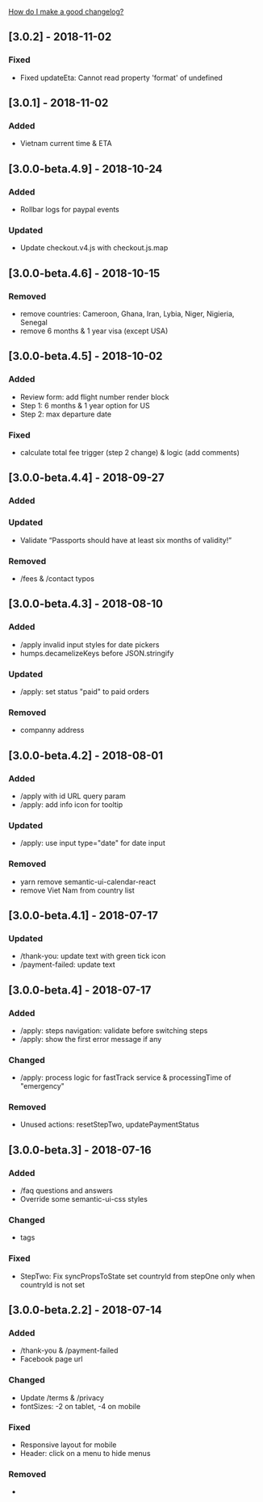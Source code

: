 [How do I make a good changelog?](https://keepachangelog.com/en/1.0.0/#how)
## [3.0.2] - 2018-11-02
### Fixed
- Fixed updateEta: Cannot read property 'format' of undefined

## [3.0.1] - 2018-11-02
### Added
- Vietnam current time & ETA

## [3.0.0-beta.4.9] - 2018-10-24
### Added
- Rollbar logs for paypal events
### Updated
- Update checkout.v4.js with checkout.js.map

## [3.0.0-beta.4.6] - 2018-10-15
### Removed
- remove countries: Cameroon, Ghana, Iran, Lybia, Niger, Nigieria, Senegal
- remove 6 months & 1 year visa (except USA)

## [3.0.0-beta.4.5] - 2018-10-02
### Added
- Review form: add flight number render block
- Step 1: 6 months & 1 year option for US
- Step 2: max departure date
### Fixed
- calculate total fee trigger (step 2 change) & logic (add comments)

## [3.0.0-beta.4.4] - 2018-09-27
### Added
### Updated
- Validate “Passports should have at least six months of validity!”
### Removed
- /fees & /contact typos

## [3.0.0-beta.4.3] - 2018-08-10
### Added
- /apply invalid input styles for date pickers
- humps.decamelizeKeys before JSON.stringify
### Updated
- /apply: set status "paid" to paid orders
### Removed
- companny address

## [3.0.0-beta.4.2] - 2018-08-01
### Added
- /apply with id URL query param
- /apply: add info icon for tooltip
### Updated
- /apply: use input type="date" for date input
### Removed
- yarn remove semantic-ui-calendar-react
- remove Viet Nam from country list

## [3.0.0-beta.4.1] - 2018-07-17
### Updated
- /thank-you: update text with green tick icon
- /payment-failed: update text

## [3.0.0-beta.4] - 2018-07-17
### Added
- /apply: steps navigation: validate before switching steps
- /apply: show the first error message if any
### Changed
- /apply: process logic for fastTrack service & processingTime of "emergency"
### Removed
- Unused actions: resetStepTwo, updatePaymentStatus

## [3.0.0-beta.3] - 2018-07-16
### Added
- /faq questions and answers
- Override some semantic-ui-css styles 
### Changed
- <meta> tags
### Fixed
- StepTwo: Fix syncPropsToState set countryId from stepOne only when countryId is not set

## [3.0.0-beta.2.2] - 2018-07-14
### Added
- /thank-you & /payment-failed
- Facebook page url
### Changed
- Update /terms & /privacy
- fontSizes: -2 on tablet, -4 on mobile
### Fixed
- Responsive layout for mobile
- Header: click on a menu to hide menus
### Removed
- <style jsx global>

## [3.0.0-beta.2] - 2018-07-13
### Added
- Viewport for mobile view
- Fee constants
- sitemap.xml, robots.txt & favicon.ico
### Changed
- package.json package versions
- Update countries.json with flag
### Fixed
- Undefined css strings from generateCommonProps
- next/link with prefetch for mailto: & tel: href
### Removed
- Unused package.json packages
- Some static css files

## [3.0.0-beta.1] - 2018-07-09
### Changed
- Update packages
- Re-design whole application UI & content
- Add comments for components
### Fixed
- Undefined css strings from generateCommonProps
- Simplify custom components
### Removed
- /about, /feedback, /how, /login, /news, /partners & /register pages
- Total clean up of the project

## [2.5.4] - 2018-06-26
### Added
- Enable rollbar & crisp only on production

## [2.5.3] - 2018-06-25
### Changed
- Change processing_time from 2 days to 1 day

## [2.5.2] - 2018-06-05
### Changed
- Add & format date & time
- Hide "6 months multiple" & "1 year multiple" for tourist visa 

## [2.5.1] 2018-05-31
### Added
- Update title & meta tags

## [2.5.0] - 2018-05-21
### Changed
- Move paypal button to step 3
### Added
- Enable/Disable paypal button based on terms checkbox & contact information
- Auto apply airport fast track service if processing time is emergency

## [2.4.0] - 2018-05-17
### Fixed
- Fix empty contact bugs
### Changed
- Must pay to finish form

## [2.3.0] - 2018-05-17
### Added
- Add crisp messenger app

## [2.2.0] 2018-05-17
### Added
- Get price from store and set for paypal checkout

## [2.1.0] - 2018-05-16
### Added
- Call `POST /order` to save order to database

## [2.0.1] - 2018-04-27
### Changed
- Change to paypal business account, hard-code price for 15 usd

## [2.0] - 2018-04-17
### Added
- Add full-flow Apply form: 3 steps with Review form
### Fixed 
- Fix bugs